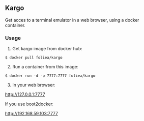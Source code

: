 ## Kargo

Get acces to a terminal emulator in a web browser, using
a docker container.

### Usage

1. Get kargo image from docker hub:

  `$ docker pull foliea/kargo`

2. Run a container from this image:

  `$ docker run -d -p 7777:7777 foliea/kargo`

3. In your web browser:

  http://127.0.0.1:7777

  If you use boot2docker:

  http://192.168.59.103:7777
